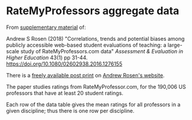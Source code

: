# RateMyProfessors aggregate data

From [supplementary material](https://www.tandfonline.com/doi/suppl/10.1080/02602938.2016.1276155) of:

Andrew S Rosen (2018) "Correlations, trends and potential biases among
publicly accessible web-based student evaluations of teaching:
a large-scale study of RateMyProfessors.com data" *Assessment
& Evaluation in Higher Education* 43(1) pp 31-44.
<https://doi.org/10.1080/02602938.2016.1276155>

There is a [freely available post
print](https://asrosen.com/wp-content/uploads/2018/07/postprint_rmp-1.pdf) on
[Andrew Rosen's website](https://asrosen.com).

The paper studies ratings from RateMyProfessor.com, for the 190,006 US
professors that have at least 20 student ratings.

Each row of the data table gives the mean ratings for all professors in a given discipline; thus there is one row per discipline.
